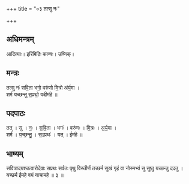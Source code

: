 +++
title = "०३ तत्सु नः"

+++
## अधिमन्त्रम्
आदित्याः। इरिंबिठिः काण्वः। उष्णिक्।

## मन्त्रः
तत्सु नः॑ सवि॒ता भगो॒ वरु॑णो मि॒त्रो अ॑र्य॒मा ।  
शर्म॑ यच्छन्तु स॒प्रथो॒ यदीम॑हे ॥

## पदपाठः
तत् । सु । नः॒ । स॒वि॒ता । भगः॑ । वरु॑णः । मि॒त्रः । अ॒र्य॒मा ।  
शर्म॑ । य॒च्छ॒न्तु॒ । स॒ऽप्रथः॑ । यत् । ईम॑हे ॥

## भाष्यम्
सवित्रादयश्चत्वारोदेवाः सप्रथः सर्वतः पृथु विस्तीर्णं तच्छर्म सुखं गृहं वा नोस्मभ्यं सु सुष्ठु यच्छन्तु ददतु । यच्छर्म ईमहे वयं याचामहे ॥ ३ ॥